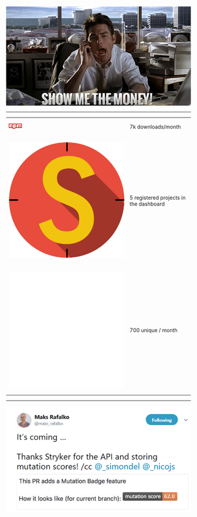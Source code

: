 
![show-me-the-money](/img/show-me-the-money.png)

---

<table>
<tbody>
<tr>
<td class="center">

![npm](/img/npm.svg) <!-- .element class="logo" -->   

</td>
<td> 7k downloads/month</td>
</tr>
<tr><td class="center">

![stryker](/img/stryker.png) <!--.element class="logo"-->

</td><td>5 registered projects in the dashboard</td></tr>
<tr><td class="center">

![web](/img/web-logo.png) <!--.element class="logo"-->

</td><td>700 unique / month</td></tr>

</tbody>
</table>

---

![infectionPHP](/img/tweet-infection-php.png)

